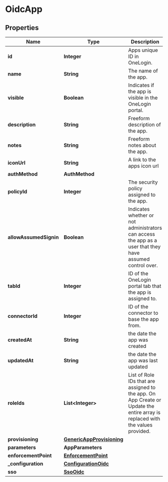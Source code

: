 

# OidcApp


## Properties

| Name | Type | Description | Notes |
|------------ | ------------- | ------------- | -------------|
|**id** | **Integer** | Apps unique ID in OneLogin. |  [optional] [readonly] |
|**name** | **String** | The name of the app. |  |
|**visible** | **Boolean** | Indicates if the app is visible in the OneLogin portal. |  |
|**description** | **String** | Freeform description of the app. |  |
|**notes** | **String** | Freeform notes about the app. |  [optional] |
|**iconUrl** | **String** | A link to the apps icon url |  [optional] |
|**authMethod** | **AuthMethod** |  |  [optional] |
|**policyId** | **Integer** | The security policy assigned to the app. |  |
|**allowAssumedSignin** | **Boolean** | Indicates whether or not administrators can access the app as a user that they have assumed control over. |  [optional] |
|**tabId** | **Integer** | ID of the OneLogin portal tab that the app is assigned to. |  [optional] |
|**connectorId** | **Integer** | ID of the connector to base the app from. |  |
|**createdAt** | **String** | the date the app was created |  [optional] |
|**updatedAt** | **String** | the date the app was last updated |  [optional] |
|**roleIds** | **List&lt;Integer&gt;** | List of Role IDs that are assigned to the app. On App Create or Update the entire array is replaced with the values provided. |  [optional] |
|**provisioning** | [**GenericAppProvisioning**](GenericAppProvisioning.md) |  |  [optional] |
|**parameters** | **AppParameters** |  |  [optional] |
|**enforcementPoint** | [**EnforcementPoint**](EnforcementPoint.md) |  |  [optional] |
|**_configuration** | [**ConfigurationOidc**](ConfigurationOidc.md) |  |  |
|**sso** | [**SsoOidc**](SsoOidc.md) |  |  [optional] |




